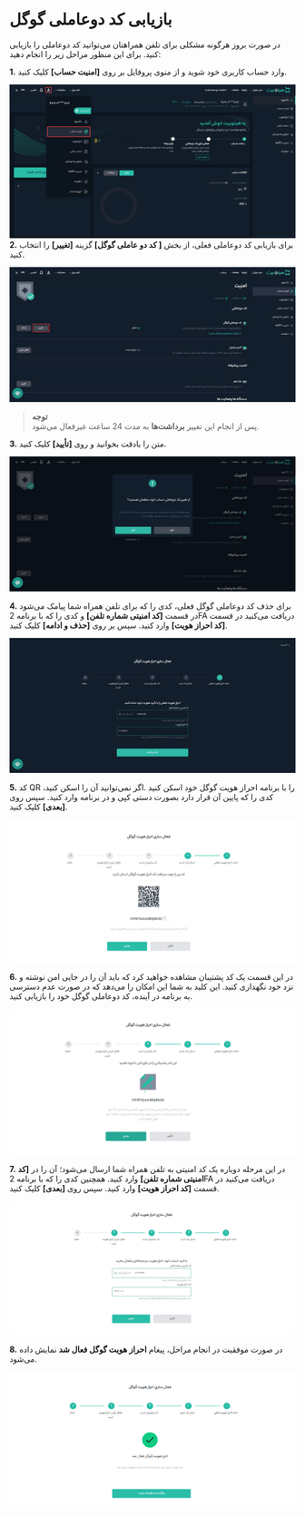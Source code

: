 # بازیابی کد دوعاملی گوگل

در صورت بروز هرگونه مشکلی برای تلفن همراهتان می‌توانید کد دوعاملی را بازیابی کنید. برای این منظور مراحل زیر را انجام دهید:

**1.**	وارد حساب کاربری خود شوید و از منوی پروفایل بر روی **[امنیت حساب]** کلیک کنید.

![امنیت حساب](./Images/account-security.png)
**2.**	برای بازیابی کد دوعاملی فعلی، از بخش **[ کد دو عاملی گوگل]**  گزینه **[تغییر]**       را انتخاب کنید.

![بازیابی کد دوعاملی](./Images/reset-2FA.jpg)

> **توجه**<br>  پس از انجام این تغییر **برداشت‌ها** به مدت 24 ساعت غیرفعال می‌شود.

**3.**  متن را بادقت بخوانید و روی **[تأیید]** کلیک کنید.

![تأیید بازیابی کد دوعاملی گوگل](./Images/verify-reset-2FA.jpg)

**4.** برای حذف کد دوعاملی گوگل فعلی، کدی را که برای تلفن همراه شما پیامک می‌شود در قسمت **[کد امنیتی شماره تلفن]** و کدی را که با برنامه 2FA دریافت می‌کنید در قسمت **[کد احراز هویت]** وارد کنید. سپس بر روی **[حذف و ادامه]** کلیک کنید.

![ورود کد امنیتی برای حذف کد دو عاملی فعلی](./Images/delete-current-2FA.jpg)

**5.** کد QR را با برنامه احراز هویت گوگل خود اسکن کنید 
 .اگر نمی‌توانید آن را اسکن کنید، کدی را که پایین آن قرار دارد  بصورت دستی کپی و در برنامه وارد کنید. سپس روی **[بعدی]** کلیک کنید.
 
![اسکن کد جدید](./Images/How-to-Reset-Google-Authentication3.png)
 
 **6.** در این قسمت یک کد پشتیبان مشاهده خواهید کرد که باید آن را در جایی امن نوشته و نزد خود نگهداری کنید. این کلید به شما این امکان را می‌دهد که در صورت عدم دسترسی به برنامه در آینده، کد دوعاملی گوگل خود را بازیابی کنید.

![کد پشتیبان جدید](./Images/How-to-Reset-Google-Authentication4.png)

**7.** در این مرحله دوباره یک کد امنیتی به تلفن همراه شما ارسال می‌شود؛ آن را در   **[کد امنیتی شماره تلفن]** وارد کنید. همچنین  کدی را که با برنامه 2FA دریافت می‌کنید در قسمت **[کد احراز هویت]** وارد کنید. سپس روی **[بعدی]** کلیک کنید.

![فعال‌کردن کد دوعاملی جدید](./Images/How-to-Reset-Google-Authentication5.png)


**8.** در صورت موفقیت در انجام مراحل، پیغام **احراز هویت گوگل فعال شد** نمايش داده می‌شود.

![اتمام فعال‌سازی کد دوعاملی گوگل](./Images/How-to-Reset-Google-Authentication6.png)



